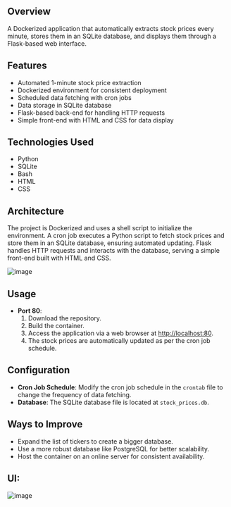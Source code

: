 ## Overview
A Dockerized application that automatically extracts stock prices every minute, stores them in an SQLite database, and displays them through a Flask-based web interface.

## Features
- Automated 1-minute stock price extraction
- Dockerized environment for consistent deployment
- Scheduled data fetching with cron jobs
- Data storage in SQLite database
- Flask-based back-end for handling HTTP requests
- Simple front-end with HTML and CSS for data display

## Technologies Used
- Python
- SQLite
- Bash
- HTML
- CSS

## Architecture
The project is Dockerized and uses a shell script to initialize the environment. A cron job executes a Python script to fetch stock prices and store them in an SQLite database, ensuring automated updating. Flask handles HTTP requests and interacts with the database, serving a simple front-end built with HTML and CSS.

![image](https://github.com/Thocook/Stock-Price-Extractor/assets/134341575/eaea4528-3c4d-4104-b718-8b2fa4e41a54)


## Usage
- **Port 80**:
  1. Download the repository.
  2. Build the container.
  3. Access the application via a web browser at [http://localhost:80](http://localhost:80).
  4. The stock prices are automatically updated as per the cron job schedule.

## Configuration
- **Cron Job Schedule**: Modify the cron job schedule in the `crontab` file to change the frequency of data fetching.
- **Database**: The SQLite database file is located at `stock_prices.db`.

## Ways to Improve
- Expand the list of tickers to create a bigger database.
- Use a more robust database like PostgreSQL for better scalability.
- Host the container on an online server for consistent availability.

## UI:
![image](https://github.com/Thocook/Stock-Price-Extractor/assets/134341575/5dca5458-e098-4f07-bd6c-9abdd13a0378)
